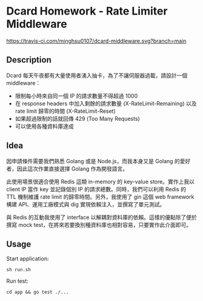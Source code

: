 # Dcard Homework - Rate Limiter Middleware
https://travis-ci.com/minghsu0107/dcard-middleware.svg?branch=main
## Description
Dcard 每天午夜都有大量使用者湧入抽卡，為了不讓伺服器過載，請設計一個 middleware：

- 限制每小時來自同一個 IP 的請求數量不得超過 1000
- 在 response headers 中加入剩餘的請求數量 (X-RateLimit-Remaining) 以及 rate limit 歸零的時間 (X-RateLimit-Reset)
- 如果超過限制的話就回傳 429 (Too Many Requests)
- 可以使用各種資料庫達成
## Idea
因申請條件需要我們熟悉 Golang 或是 Node.js，而我本身又是 Golang 的愛好者，因此這次作業直接選擇 Golang 作為開發語言。

此使用場景很適合使用 Redis 這類 in-memory 的 key-value store。實作上我以 client IP 當作 key 並記錄個別 IP 的請求總數。同時，我們可以利用 Redis 的 TTL 機制維護 rate limit 的歸零時間。另外，我使用了 gin 這個 web framework 構建 API、運用工廠模式與 dig 實現依賴注入，並撰寫了單元測試。

與 Redis 的互動我使用了 interface 以解耦對資料庫的依賴。這樣的優點除了便於撰寫 mock test，在將來若要換別種資料庫也相對容易，只要實作此介面即可。
## Usage
Start application:
```
sh run.sh
```
Run test:
```
cd app && go test ./...
```
